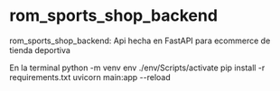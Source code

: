 # rom_sports_shop_backend

rom_sports_shop_backend: Api hecha en FastAPI para ecommerce de tienda deportiva

En la terminal
python -m venv env
./env/Scripts/activate
pip install -r requirements.txt
uvicorn main:app --reload
